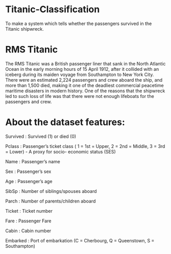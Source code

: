 # Titanic-Classification
To make a system which tells whether the passengers survived in the Titanic shipwreck.

# RMS Titanic

The RMS Titanic was a British passenger liner that sank in the North Atlantic Ocean in the early morning hours of 15 April 1912, after it collided with an iceberg during its maiden voyage from Southampton to New York City.
There were an estimated 2,224 passengers and crew aboard the ship, and more than 1,500 died, making it one of the deadliest commercial peacetime maritime disasters in modern history.
One of the reasons that the shipwreck led to such loss of life was that there were not enough lifeboats for the passengers and crew.

# About the dataset features: 

Survived : Survived (1) or died (0)

Pclass : Passenger’s ticket class ( 1 = 1st = Upper, 2 = 2nd = Middle, 3 = 3rd = Lower) - A proxy for socio- economic status (SES)

Name : Passenger’s name

Sex : Passenger’s sex

Age : Passenger’s age

SibSp : Number of siblings/spouses aboard

Parch : Number of parents/children aboard

Ticket : Ticket number

Fare : Passenger Fare

Cabin : Cabin number

Embarked : Port of embarkation (C = Cherbourg, Q = Queenstown, S = Southampton)
